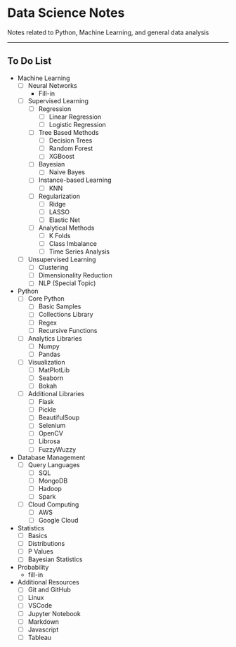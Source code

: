 # Data Science Notes
Notes related to Python, Machine Learning, and general data analysis

---

## To Do List
- Machine Learning
    - [ ] Neural Networks
        - Fill-in
    - [ ] Supervised Learning
        - [ ] Regression
            - [ ] Linear Regression
            - [ ] Logistic Regression
        - [ ] Tree Based Methods
            - [ ] Decision Trees
            - [ ] Random Forest
            - [ ] XGBoost
        - [ ] Bayesian
            - [ ] Naive Bayes
        - [ ] Instance-based Learning
            - [ ] KNN
        - [ ] Regularization
            - [ ] Ridge
            - [ ] LASSO
            - [ ] Elastic Net
        - [ ] Analytical Methods
            - [ ] K Folds
            - [ ] Class Imbalance
            - [ ] Time Series Analysis
    - [ ] Unsupervised Learning
        - [ ] Clustering
        - [ ] Dimensionality Reduction
        - [ ] NLP (Special Topic)
- Python
    - [ ] Core Python
        - [ ] Basic Samples
        - [ ] Collections Library
        - [ ] Regex
        - [ ] Recursive Functions
    - [ ] Analytics Libraries
        - [ ] Numpy 
        - [ ] Pandas
    - [ ] Visualization
        - [ ] MatPlotLib
        - [ ] Seaborn
        - [ ] Bokah
    - [ ] Additional Libraries
        - [ ] Flask
        - [ ] Pickle
        - [ ] BeautifulSoup
        - [ ] Selenium
        - [ ] OpenCV
        - [ ] Librosa
        - [ ] FuzzyWuzzy
- Database Management
    - [ ] Query Languages
        - [ ] SQL
        - [ ] MongoDB
        - [ ] Hadoop
        - [ ] Spark
    - [ ] Cloud Computing
        - [ ] AWS
        - [ ] Google Cloud
- Statistics
    - [ ] Basics
    - [ ] Distributions
    - [ ] P Values
    - [ ] Bayesian Statistics
- Probability
    - fill-in
- Additional Resources
    - [ ] Git and GitHub
    - [ ] Linux
    - [ ] VSCode
    - [ ] Jupyter Notebook
    - [ ] Markdown
    - [ ] Javascript
    - [ ] Tableau
